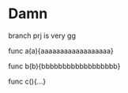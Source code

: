 Damn
===========

branch prj is very gg

func a(a){aaaaaaaaaaaaaaaaaa}
 

func b(b){bbbbbbbbbbbbbbbbbb}


func c(){...}